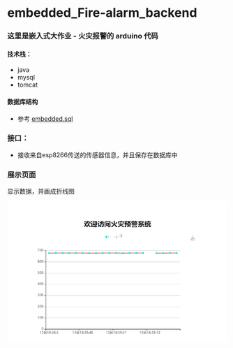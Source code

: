 # embedded_Fire-alarm_backend

### 这里是嵌入式大作业 - 火灾报警的 arduino 代码

#### 技术栈：

- java
- mysql
- tomcat

#### 数据库结构

- 参考 [embedded.sql](db/embedded.sql)

### 接口：

- 接收来自esp8266传送的传感器信息，并且保存在数据库中

### 展示页面

  显示数据，并画成折线图

  ![image-20200613185605432](img\line-chart.png)

